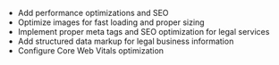   - Add performance optimizations and SEO
  - Optimize images for fast loading and proper sizing
  - Implement proper meta tags and SEO optimization for legal services
  - Add structured data markup for legal business information
  - Configure Core Web Vitals optimization